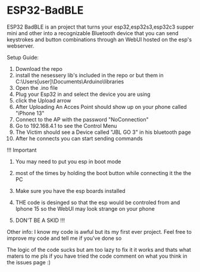 # ESP32-BadBLE
ESP32 BadBLE is an project that turns your esp32,esp32s3,esp32c3 supper mini and other into a recognizable Bluetooth device that you can send keystrokes and button combinations through an WebUI hosted on the esp's webserver.


Setup Guide:
1) Download the repo
2) install the nesessery lib's included in the repo or but them in C:\Users\[user]\Documents\Arduino\libraries
3) Open the .ino file
4) Plug your Esp32 in and select the device you are using
5) click the Upload arrow
6) After Uploading An Acces Point should show up on your phone called "iPhone 13"
7) Connect to the AP with the password "NoConnection"
8) Go to 192.168.4.1 to see the Control Menu
9) The Victim should see a Device called "JBL GO 3" in his bluetooth page
10) After he connects you can start sending commands

!!! Important
1) You may need to put you esp in boot mode 
2) most of the times by holding the boot button while connecting it the the PC

3) Make sure you have the esp boards installed 

4) THE code is desinged so that the esp would be controled from and Iphone 15 so the WebUI may look strange on your phone 

5) DON'T BE A SKID
!!! 


Other info:
I know my code is awful but its my first ever project. Feel free to improve my code and tell me if you've done so 

The logic of the code sucks but am too lazy to fix it it works and thats what maters to me pls if you have tried the code 
comment on what you think in the issues page :) 



   
